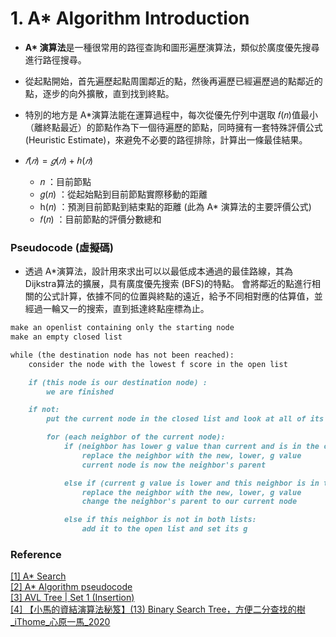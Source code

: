 # 1. A* Algorithm Introduction
* **A\* 演算法**是一種很常用的路徑查詢和圖形遍歷演算法，類似於廣度優先搜尋進行路徑搜尋。
* 從起點開始，首先遍歷起點周圍鄰近的點，然後再遍歷已經遍歷過的點鄰近的點，逐步的向外擴散，直到找到終點。
* 特別的地方是 A*演算法能在運算過程中，每次從優先佇列中選取 𝑓(𝑛)值最小（離終點最近）的節點作為下一個待遍歷的節點，同時擁有一套特殊評價公式(Heuristic Estimate)，來避免不必要的路徑排除，計算出一條最佳結果。

* $𝑓(𝑛) = 𝑔(𝑛) + ℎ(𝑛)$
    * 𝑛 ：目前節點
    * 𝑔(𝑛) ：從起始點到目前節點實際移動的距離
    * h(𝑛) ：預測目前節點到結束點的距離 (此為 A* 演算法的主要評價公式)
    * 𝑓(𝑛) ：目前節點的評價分數總和

### Pseudocode (虛擬碼)
* 透過 A*演算法，設計用來求出可以以最低成本通過的最佳路線，其為 Dijkstra算法的擴展，具有廣度優先搜索 (BFS)的特點。 會將鄰近的點進行相關的公式計算，依據不同的位置與終點的遠近，給予不同相對應的估算值，並經過一輪又一的搜索，直到抵達終點座標為止。

```markdown
make an openlist containing only the starting node
make an empty closed list

while (the destination node has not been reached):
    consider the node with the lowest f score in the open list

    if (this node is our destination node) :
        we are finished

    if not:
        put the current node in the closed list and look at all of its neighbors

        for (each neighbor of the current node):
            if (neighbor has lower g value than current and is in the closed list) :
                replace the neighbor with the new, lower, g value
                current node is now the neighbor's parent

            else if (current g value is lower and this neighbor is in the open list ) :
                replace the neighbor with the new, lower, g value
                change the neighbor's parent to our current node

            else if this neighbor is not in both lists:
                add it to the open list and set its g
```

### Reference
[[1] A* Search](https://brilliant.org/wiki/a-star-search/)<br>
[[2] A* Algorithm pseudocode](https://mat.uab.cat/~alseda/MasterOpt/AStar-Algorithm.pdf)<br>
[[3] AVL Tree | Set 1 (Insertion)](https://www.geeksforgeeks.org/avl-tree-set-1-insertion/)<br>
[[4] 【小馬的資結演算法秘笈】(13) Binary Search Tree，方便二分查找的樹_iThome_心原一馬_2020](https://ithelp.ithome.com.tw/articles/10231507)<br>

